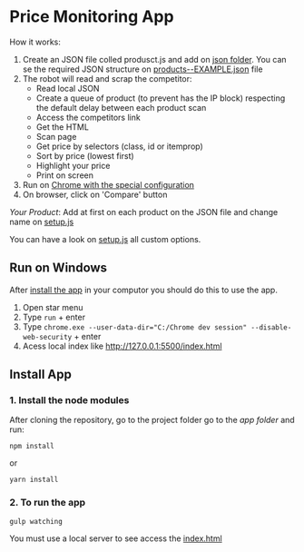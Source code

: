 # Price Monitoring App
How it works:
1. Create an JSON file colled produsct.js and add on [json folder](https://github.com/rafaelperozin/competitor-scraping/tree/master/app/json). You can se the required JSON structure on [products--EXAMPLE.json](https://github.com/rafaelperozin/competitor-scraping/tree/master/app/json/product--EXAMPLE.json) file
2. The robot will read and scrap the competitor:
    - Read local JSON
    - Create a queue of product (to prevent has the IP block) respecting the default delay between each product scan
    - Access the competitors link
    - Get the HTML
    - Scan page
    - Get price by selectors (class, id or itemprop)
    - Sort by price (lowest first)
    - Highlight your price
    - Print on screen
2. Run on [Chrome with the special configuration](#run-on-windows)
3. On browser, click on 'Compare' button

*Your Product*: Add at first on each product on the JSON file and change name on [setup.js](https://github.com/rafaelperozin/competitor-scraping/tree/master/app/src/scripts/config/setup.js)

You can have a look on [setup.js](https://github.com/rafaelperozin/competitor-scraping/tree/master/app/src/scripts/config/setup.js) all custom options.

## Run on Windows
After [install the app](#install-app) in your computor you should do this to use the app.
1. Open star menu
2. Type `run` + enter
3. Type `chrome.exe --user-data-dir="C:/Chrome dev session" --disable-web-security` + enter
4. Acess local index like http://127.0.0.1:5500/index.html

## Install App
### 1. Install the node modules
After cloning the repository, go to the project folder go to the *app folder* and run:
```
npm install
```
or
```
yarn install
```

### 2. To run the app
```
gulp watching
```
You must use a local server to see access the [index.html](https://github.com/rafaelperozin/competitor-scraping/tree/master/app/index.html)